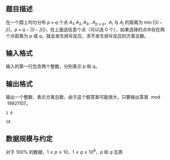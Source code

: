 ## 题目描述

在一个圆上均匀分布 $p\times q$ 个点 ${A_1,A_2,A_3\dots A_{p\times q}}$，$A_i$ 与 $A_j$ 的距离为 $\min\{\left|(i-j)\right|，p\times q - \left|(i-j)\right|\}$，在上面选任意个点（可以选 $0$ 个），如果选择的点中存在两个点距离为 $p$ 或 $q$，就会发生排斥反应，求不发生排斥反应的方案总数。

## 输入格式

输入的第一行包含两个整数，分别表示 $p$ 和 $q$。

## 输出格式

输出一个整数，表示方案总数，由于这个题答案可能很大，只要输出答案 $\bmod{19921107}$。

```input1
1 6
```

```output1
18
```

## 数据规模与约定

对于 $100\%$ 的数据，$1\le p\le10$，$1\le q\le10^9$，$p$ 和 $q$ 互质

